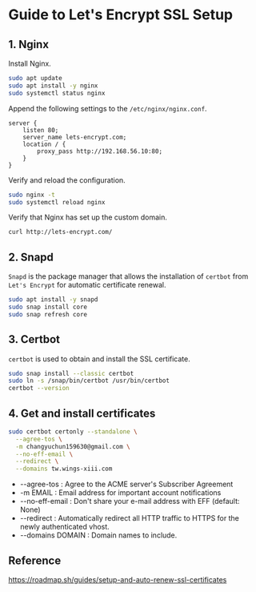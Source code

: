 # Guide to Let's Encrypt SSL Setup

## 1. Nginx
Install Nginx.
```bash
sudo apt update
sudo apt install -y nginx
sudo systemctl status nginx
```

Append the following settings to the `/etc/nginx/nginx.conf`.
```
server {
    listen 80;
    server_name lets-encrypt.com;
    location / {
        proxy_pass http://192.168.56.10:80;
    }
}
```

Verify and reload the configuration.
```bash
sudo nginx -t
sudo systemctl reload nginx
```
Verify that Nginx has set up the custom domain.
```bash
curl http://lets-encrypt.com/
```

## 2. Snapd
`Snapd` is the package manager that allows the installation of `certbot` from `Let's Encrypt` for automatic certificate renewal.
```bash
sudo apt install -y snapd
sudo snap install core
sudo snap refresh core
```

## 3. Certbot
`certbot` is used to obtain and install the SSL certificate.
```bash
sudo snap install --classic certbot
sudo ln -s /snap/bin/certbot /usr/bin/certbot
certbot --version
```

## 4. Get and install certificates
```bash
sudo certbot certonly --standalone \
  --agree-tos \
  -m changyuchun159630@gmail.com \
  --no-eff-email \
  --redirect \
  --domains tw.wings-xiii.com
```
- --agree-tos : Agree to the ACME server's Subscriber Agreement
- -m EMAIL : Email address for important account notifications
- --no-eff-email : Don't share your e-mail address with EFF (default: None)
- --redirect : Automatically redirect all HTTP traffic to HTTPS for the newly authenticated vhost.
- --domains DOMAIN : Domain names to include.

## Reference
https://roadmap.sh/guides/setup-and-auto-renew-ssl-certificates